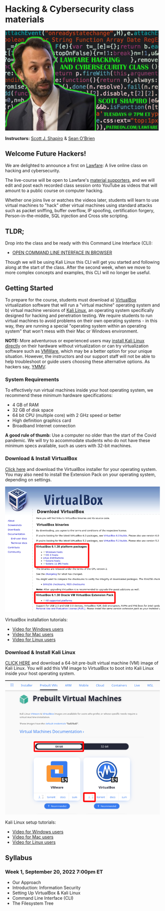 # Hacking &amp; Cybersecurity class materials

<img src="scott-promo.png" width="500" />

**Instructors:** [Scott J. Shapiro](mailto:scott.shapiro@yale.edu) &amp; [Sean O'Brien](mailto:sean.obrien@yale.edu)

## Welcome Future Hackers!

We are delighted to announce a first on [Lawfare](https://www.lawfareblog.com/lawfare-hacking-and-cybersecurity-course): A live online class on hacking and cybersecurity.

The live-course will be open to Lawfare's [material supporters](https://www.patreon.com/lawfare), and we will edit and post each recorded class session onto YouTube as videos that will amount to a public course on computer hacking.

Whether one joins live or watches the videos later, students will learn to use virtual machines to "hack" other virtual machines using standard attacks such as packet sniffing, buffer overflow, IP spoofing, certification forgery, Person-in-the-middle, SQL injection and Cross site scripting.

## TLDR;
Drop into the class and be ready with this Command Line Interface (CLI): 

* [OPEN COMMAND LINE INTERFACE IN BROWSER](https://bellard.org/jslinux/vm.html?url=alpine-x86.cfg&mem=192)

Though we will be using Kali Linux this CLI will get you started and following along at the start of the class. After the second week, when we move to more complex concepts and examples, this CLI will no longer be useful.

## Getting Started

To prepare for the course, students must download a) [VirtualBox](https://www.virtualbox.org/wiki/Downloads) virtualization software that will run a "virtual machine" operating system and b) virtual machine versions of [Kali Linux](https://www.kali.org/get-kali/#kali-virtual-machines), an operating system specifically designed for hacking and penetration testing. We require students to run virtual machines to avoid problems on their own operating systems - in this way, they are running a special "operating system within an operating system" that won't mess with their Mac or Windows environment.

**NOTE:** More adventurous or experienced users may [install Kali Linux directly](https://www.kali.org/get-kali/) on their hardware without virtualization or can try virtualization software such as [VMWare](https://www.vmware.com), which may be a better option for your unique situation. However, the instructors and our support staff will not be able to help troubleshoot or guide users choosing these alternative options. As hackers say, [YMMV](https://www.howtogeek.com/693183/what-does-ymmv-mean-and-how-do-you-use-it/).

### System Requirements

To effectively run virtual machines inside your host operating system, we recommend these minimum hardware specifications: 

* 4 GB of RAM
* 32 GB of disk space
* 64 bit CPU (multiple core) with 2 GHz speed or better
* High definition graphics card
* Broadband Internet connection

**A good rule of thumb:** Use a computer no older than the start of the Covid pandemic.  We will try to accommodate students who do not have these minimum specs available, such as users with 32-bit machines.

### Download & Install VirtualBox

[Click here](https://www.virtualbox.org/wiki/Downloads) and download the VirtualBox installer for your operating system. You may also need to install the Extension Pack on your operating system, depending on settings.

[<img src="virtualbox-download.png" width="600" />](https://www.virtualbox.org/wiki/Downloads)

VirtualBox installation tutorials: 

* [Video for Windows users](https://www.youtube.com/watch?v=8mns5yqMfZk)
* [Video for Mac users](https://www.youtube.com/watch?v=hd0Lbtly41Y)
* [Video for Linux users]()

### Download & Install Kali Linux

[CLICK HERE](https://www.kali.org/get-kali/#kali-virtual-machines) and download a 64-bit pre-built virtual machine (VM) image of Kali Linux. You will add this VM image to VirtualBox to boot into Kali Linux inside your host operating system.

[<img src="kali-download.png" width="600" />](https://www.kali.org/get-kali/#kali-virtual-machines)

Kali Linux setup tutorials: 

* [Video for Windows users](https://www.youtube.com/watch?v=bKLa8UkRYTY)
* [Video for Mac users](https://www.youtube.com/watch?v=U2nzRtDVknk)
* [Video for Linux users]()

## Syllabus

### Week 1, September 20, 2022 7:00pm ET

* Our Approach
* Introduction: Information Security
* Setting Up VirtualBox & Kali Linux
* Command Line Interface (CLI)
* The Filesystem Tree
